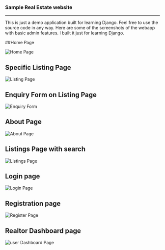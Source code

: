 ### Sample Real Estate website 

--- 

This is just a demo application built for learning Django. Feel free to use the source code in any way. Here are some of the screenshots of the webapp with basic admin features. I built it just for learning Django. 

##Home Page

![Home Page](https://user-images.githubusercontent.com/1409606/89689884-f58d1200-d922-11ea-8e5f-7b8c60276912.png)

## Specific Listing Page
![Listing Page](https://user-images.githubusercontent.com/1409606/89689843-ddb58e00-d922-11ea-8a50-de9531aba818.png)

## Enquiry Form on Listing Page
![Enquiry Form](https://user-images.githubusercontent.com/1409606/89689859-e73ef600-d922-11ea-95d7-3c08a830f9b8.png)

## About Page
![About Page](https://user-images.githubusercontent.com/1409606/89689861-ead27d00-d922-11ea-9b67-6d0ae6e6221d.png)

## Listings Page with search 
![Listings Page](https://user-images.githubusercontent.com/1409606/89689874-ef973100-d922-11ea-9007-2b3d7db6070e.png)

## Login page
![Login Page](https://user-images.githubusercontent.com/1409606/89689879-f32ab800-d922-11ea-93ad-4c66560d0b7c.png)

## Registration page

![Register Page](https://user-images.githubusercontent.com/1409606/89689880-f3c34e80-d922-11ea-8342-735bfb2d627a.png)

## Realtor Dashboard page

![user Dashboard Page](https://user-images.githubusercontent.com/1409606/89689882-f45be500-d922-11ea-833d-9c48f3bbfca8.png)



